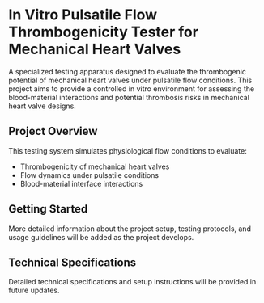 # In Vitro Pulsatile Flow Thrombogenicity Tester for Mechanical Heart Valves

A specialized testing apparatus designed to evaluate the thrombogenic potential of mechanical heart valves under pulsatile flow conditions. This project aims to provide a controlled in vitro environment for assessing the blood-material interactions and potential thrombosis risks in mechanical heart valve designs.

## Project Overview

This testing system simulates physiological flow conditions to evaluate:

- Thrombogenicity of mechanical heart valves
- Flow dynamics under pulsatile conditions
- Blood-material interface interactions

## Getting Started

More detailed information about the project setup, testing protocols, and usage guidelines will be added as the project develops.

## Technical Specifications

Detailed technical specifications and setup instructions will be provided in future updates.
